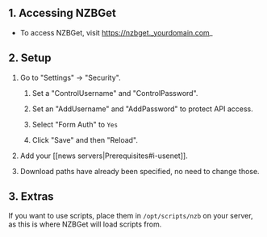 ## 1. Accessing NZBGet

- To access NZBGet, visit https://nzbget._yourdomain.com_

## 2. Setup

1. Go to "Settings" -> "Security".
 
    1. Set a "ControlUsername" and "ControlPassword".

    1. Set an "AddUsername" and "AddPassword" to protect API access. 

    1. Select "Form Auth" to `Yes`

    1. Click "Save" and then "Reload".

1. Add your [[news servers|Prerequisites#i-usenet]].

1. Download paths have already been specified, no need to change those.

## 3. Extras

If you want to use scripts, place them in `/opt/scripts/nzb` on your server, as this is where NZBGet will load scripts from.